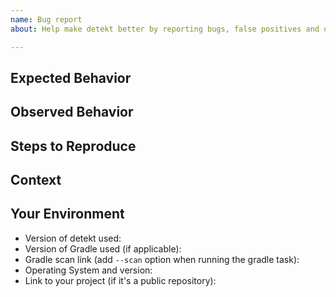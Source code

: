 ```yaml
---
name: Bug report
about: Help make detekt better by reporting bugs, false positives and other issues

---
```


<!-- The bug you're experiencing might have already be reported! -->
<!-- Please search in the [issues](https://github.com/detekt/detekt/issues) before creating one. -->

## Expected Behavior
<!-- Tell us what should happen -->

## Observed Behavior
<!-- Tell us what happens instead of the expected behavior -->

## Steps to Reproduce
<!-- Provide a link to a live example, or an unambiguous set of steps to -->
<!-- reproduce this bug. Include code to reproduce, if relevant -->

## Context
<!-- How has this issue affected you? What are you trying to accomplish? -->
<!-- Providing context helps us come up with a solution that is most useful in the real world -->

## Your Environment
<!-- Include as many relevant details about the environment you experienced the bug in -->
* Version of detekt used:
* Version of Gradle used (if applicable):
* Gradle scan link (add `--scan` option when running the gradle task):
* Operating System and version:
* Link to your project (if it's a public repository):
